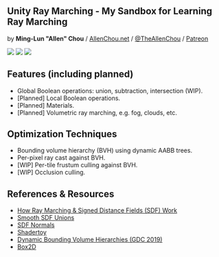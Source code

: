 ## Unity Ray Marching - My Sandbox for Learning Ray Marching
by **Ming-Lun "Allen" Chou** / [AllenChou.net](http://AllenChou.net) / [@TheAllenChou](http://twitter.com/TheAllenChou) / [Patreon](https://www.patreon.com/TheAllenChou)

![](/img/smooth-sphere-union.gif) ![](/img/interactive-game-objects.gif) ![](/img/heat-maps.gif)

## Features (including planned)
  * Global Boolean operations: union, subtraction, intersection (WIP).
  * [Planned] Local Boolean operations.
  * [Planned] Materials.
  * [Planned] Volumetric ray marching, e.g. fog, clouds, etc.

## Optimization Techniques
  * Bounding volume hierarchy (BVH) using dynamic AABB trees.
  * Per-pixel ray cast against BVH.
  * [WIP] Per-tile frustum culling against BVH.
  * [WIP] Occlusion culling.

## References & Resources
  * [How Ray Marching & Signed Distance Fields (SDF) Work](http://www.michaelwalczyk.com/blog/2017/5/25/ray-marching)
  * [Smooth SDF Unions](http://www.iquilezles.org/www/articles/smin/smin.htm)
  * [SDF Normals](http://www.iquilezles.org/www/articles/normalsSDF/normalsSDF.htm)
  * [Shadertoy](http://shadertoy.com)
  * [Dynamic Bounding Volume Hierarchies (GDC 2019)](https://box2d.org/files/ErinCatto_DynamicBVH_GDC2019.pdf)
  * [Box2D](https://github.com/erincatto/box2d)
